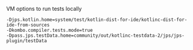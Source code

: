 VM options to run tests locally

```
-Djps.kotlin.home=system/test/kotlin-dist-for-ide/kotlinc-dist-for-ide-from-sources
-Dkombo.compiler.tests.mode=true
-Dpass.jps.testData.home=community/out/kotlinc-testdata-2/jps/jps-plugin/testData
```